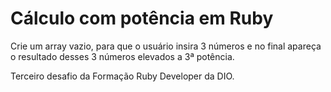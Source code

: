 # Cálculo com potência em Ruby

Crie um array vazio, para que o usuário insira 3 números e no final apareça o resultado desses 3 números elevados a 3ª potência.

Terceiro desafio da Formação Ruby Developer da DIO.